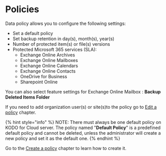 # Policies

Data policy allows you to configure the following settings:

* Set a default policy
* Set backup retention in day\(s\), month\(s\), year\(s\)
* Number of protected item\(s\) or file\(s\) versions 
* Protected Microsoft 365 services \(SLA\):
  * Exchange Online Archives
  * Exchange Online Mailboxes
  * Exchange Online Calendars
  * Exchange Online Contacts
  * OneDrive for Business
  * Sharepoint Online

You can also select feature settings for Exchange Online Mailbox : **Backup Deleted Items Folder**

If you need to add organization user\(s\) or site\(s\)to the policy go to [Edit a policy](https://storware.gitbook.io/kodo-for-cloud-office365/administration/kodo-organization-admin-guide/policies/edit-a-policy) chapter.    

{% hint style="info" %}
NOTE: There must always be one default policy on KODO for Cloud server. The policy named "**Default Policy**" is a predefined default policy and cannot be deleted, unless the administrator will create a new policy and set it as the default one.
{% endhint %}

Go to the [Create a policy](https://storware.gitbook.io/kodo-for-cloud-office365/administration/kodo-organization-admin-guide/policies/create-a-policy) chapter to learn how to create it.

